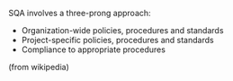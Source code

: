 SQA involves a three-prong approach:

* Organization-wide policies, procedures and standards
* Project-specific policies, procedures and standards
* Compliance to appropriate procedures

(from wikipedia)